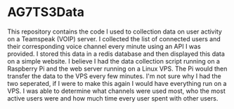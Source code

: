 # AG7TS3Data

This repository contains the code I used to collection data on user activity on a Teamspeak (VOIP) server. 
I collected the list of connected users and their corresponding voice channel every minute using an API I was provided. I stored this data in a redis database and then displayed this data on a simple website. I believe I had the data collection script running on a Raspberry Pi and the web server running on a Linux VPS. The Pi would then transfer the data to the VPS every few minutes. I'm not sure why I had the two seperated, if I were to make this again I would have everything run on a VPS.
I was able to determine what channels were used most, who the most active users were and how much time every user spent with other users.
